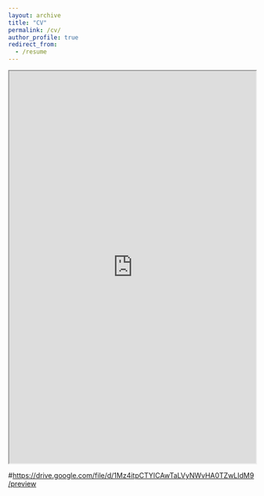 ```yaml
---
layout: archive
title: "CV"
permalink: /cv/
author_profile: true
redirect_from:
  - /resume
---
```


<iframe src="https://drive.google.com/file/d/1JigfJ15t2-pepJ0cmsWQooDFxk7ma4oT/preview" width="100%" height="800"></iframe>


#https://drive.google.com/file/d/1Mz4itpCTYICAwTaLVyNWvHA0TZwLIdM9/preview
